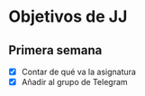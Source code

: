 # Objetivos de JJ

## Primera semana

- [x] Contar de qué va la asignatura
- [x] Añadir al grupo de Telegram

